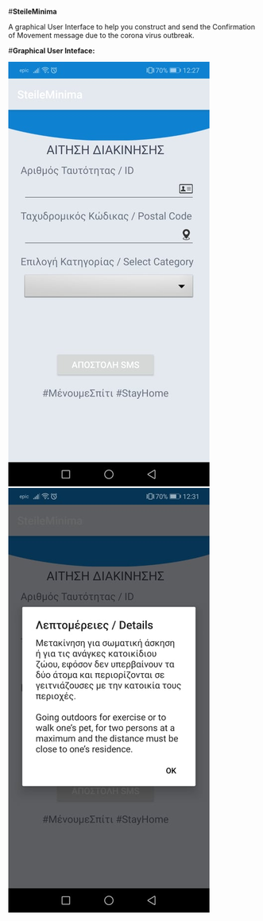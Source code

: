 #**SteileMinima**

A graphical User Interface to help you construct and send the Confirmation of Movement message due to the corona virus outbreak.

#**Graphical User Inteface:**

![GitHub Logo](https://github.com/libtiff/SteileMinima/blob/master/image.png) ![GitHub Logo](https://github.com/libtiff/SteileMinima/blob/master/image2.png)



